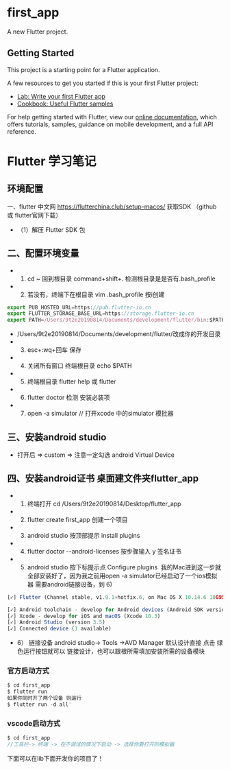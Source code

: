 # first_app

A new Flutter project.

## Getting Started

This project is a starting point for a Flutter application.

A few resources to get you started if this is your first Flutter project:

- [Lab: Write your first Flutter app](https://flutter.dev/docs/get-started/codelab)
- [Cookbook: Useful Flutter samples](https://flutter.dev/docs/cookbook)

For help getting started with Flutter, view our
[online documentation](https://flutter.dev/docs), which offers tutorials,
samples, guidance on mobile development, and a full API reference.

#  Flutter 学习笔记
## 环境配置
 一、flutter 中文网 <https://flutterchina.club/setup-macos/> 获取SDK （github 或 flutter官网下载）
- （1）解压 Flutter SDK 包

## 二、配置环境变量
- 1) cd ~ 回到根目录 command+shift+. 检测根目录是是否有.bash_profile
- 2) 若没有，终端下在根目录 vim .bash_profile 按i创建

```javascript
export PUB_HOSTED_URL=https://pub.flutter-io.cn
export FLUTTER_STORAGE_BASE_URL=https://storage.flutter-io.cn
export PATH=/Users/9t2e20190814/Documents/development/flutter/bin:$PATH
```
- /Users/9t2e20190814/Documents/development/flutter/改成你的开发目录
- 3) esc+:wq+回车 保存
- 4) 关闭所有窗口 终端根目录 echo $PATH
- 5) 终端根目录 flutter help 或 flutter
- 6) flutter doctor 检测 安装必装项
- 7) open -a simulator // 打开xcode 中的simulator 模批器
## 三、安装android studio 
- 打开后 => custom =>  注意一定勾选 android Virtual Device

## 四、安装android证书 桌面建文件夹flutter_app
- 1) 终端打开 cd /Users/9t2e20190814/Desktop/flutter_app
- 2) flutter create first_app  创建一个项目
- 3) android studio 按顶部提示 install plugins
- 4) flutter doctor --android-licenses  按步骤输入 y 签名证书 
- 5) android studio 按下标提示点 Configure plugins   我的Mac进到这一步就全部安装好了，因为我之前用open -a simulator已经启动了一个ios模拟器 需要android链接设备，到 6)
```javascript
[✓] Flutter (Channel stable, v1.9.1+hotfix.6, on Mac OS X 10.14.6 18G95, locale zh-Hans-CN)

[✓] Android toolchain - develop for Android devices (Android SDK version 29.0.2)
[✓] Xcode - develop for iOS and macOS (Xcode 10.3)
[✓] Android Studio (version 3.5)
[✓] Connected device (1 available)
```
- 6） 链接设备  android studio-> Tools ->AVD Manager  默认设计直接 点击 绿色运行按钮就可以 链接设计，也可以跟根所需填加安装所需的设备模块 

### 官方启动方式

```javascript
$ cd first_app
$ flutter run
如果你同时开了两个设备 则运行
$ flutter run -d all'
  ```

### vscode启动方式

```javascript
$ cd first_app  
//工具栏-> 终端 -> 在不调试的情况下启动 -> 选择你要打开的模拟器
```
 下面可以在lib下面开发你的项目了！